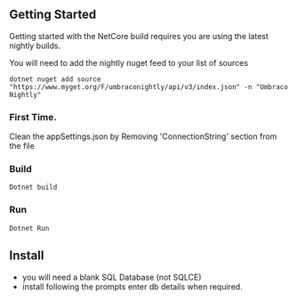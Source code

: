 ## Getting Started
Getting started with the NetCore build requires you are using the latest nightly builds.

You will need to add the nightly nuget feed to your list of sources 

```
dotnet nuget add source "https://www.myget.org/F/umbraconightly/api/v3/index.json" -n "Umbraco Nightly"
```

### First Time.
Clean the appSettings.json by Removing 'ConnectionString' section from the file

### Build 
```
Dotnet build
```
  
### Run
```
Dotnet Run
```
  
## Install
- you will need a blank SQL Database (not SQLCE)
- install following the prompts enter db details when required.
